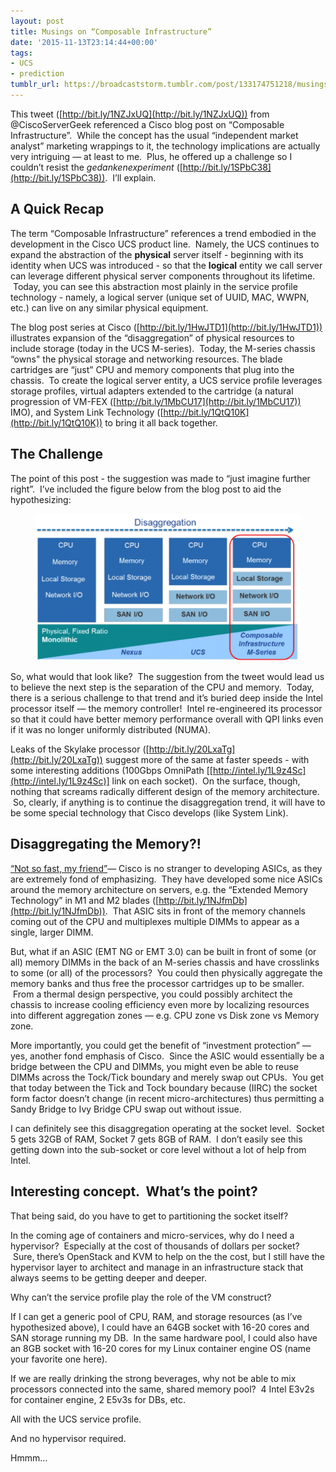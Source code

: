 ```yaml
---
layout: post
title: Musings on “Composable Infrastructure”
date: '2015-11-13T23:14:44+00:00'
tags:
- UCS
- prediction
tumblr_url: https://broadcaststorm.tumblr.com/post/133174751218/musings-on-composable-infrastructure
---
```

This tweet ([http://bit.ly/1NZJxUQ](http://bit.ly/1NZJxUQ)) from @CiscoServerGeek referenced a Cisco blog post on “Composable Infrastructure”. &nbsp;While the concept has the usual “independent market analyst” marketing wrappings to it, the technology implications are actually very intriguing — at least to me. &nbsp;Plus, he offered up a challenge so I couldn’t resist the _gedankenexperiment_ ([http://bit.ly/1SPbC38](http://bit.ly/1SPbC38)). &nbsp;I’ll explain. &nbsp;

## A Quick Recap

The term “Composable Infrastructure” references a trend embodied in the development in the Cisco UCS product line. &nbsp;Namely, the UCS continues to expand the abstraction of the **physical** server itself - beginning with its identity when UCS was introduced - so that the **logical** entity we call server can leverage different physical server components throughout its lifetime. &nbsp;Today, you can see this abstraction most plainly in the service profile technology - namely, a logical server (unique set of UUID, MAC, WWPN, etc.) can live on any similar physical equipment.

The blog post series at Cisco ([http://bit.ly/1HwJTD1](http://bit.ly/1HwJTD1)) illustrates expansion of the “disaggregation” of physical resources to include storage (today in the UCS M-series). &nbsp;Today, the M-series chassis “owns" the physical storage and networking resources. The blade cartridges are “just” CPU and memory components that plug into the chassis. &nbsp;To create the logical server entity, a UCS service profile leverages storage profiles, virtual adapters extended to the cartridge (a natural progression of VM-FEX ([http://bit.ly/1MbCU17](http://bit.ly/1MbCU17)) IMO), and System Link Technology ([http://bit.ly/1QtQ10K](http://bit.ly/1QtQ10K)) to bring it all back together. &nbsp;

## The Challenge

The point of this post - the suggestion was made to “just imagine further right”. &nbsp;I’ve included the figure below from the blog post to aid the hypothesizing:&nbsp;

<figure data-orig-width="550" data-orig-height="306" class="tmblr-full"><img src="/images/tumblr/tumblr_inline_nxschlJ2iM1re93or_540.png" data-orig-width="550" data-orig-height="306"></figure>

So, what would that look like? &nbsp;The suggestion from the tweet would lead us to believe the next step is the separation of the CPU and memory. &nbsp;Today, there is a serious challenge to that trend and it’s buried deep inside the Intel processor itself — the memory controller! &nbsp;Intel re-engineered its processor so that it could have better memory performance overall with QPI links even if it was no longer uniformly distributed (NUMA).

Leaks of the Skylake processor ([http://bit.ly/20LxaTg](http://bit.ly/20LxaTg)) suggest more of the same at faster speeds - with some interesting additions (100Gbps OmniPath [[http://intel.ly/1L9z4Sc](http://intel.ly/1L9z4Sc)] link on each socket). &nbsp;On the surface, though, nothing that screams radically different design of the memory architecture. &nbsp;So, clearly, if anything is to continue the disaggregation trend, it will have to be some special technology that Cisco develops (like System Link).

## Disaggregating the Memory?!

[“Not so fast, my friend”](http://bit.ly/1OJOofW)— Cisco is no stranger to developing ASICs, as they are extremely fond of emphasizing. &nbsp;They have developed some nice ASICs around the memory architecture on servers, e.g. the “Extended Memory Technology” in M1 and M2 blades ([http://bit.ly/1NJfmDb](http://bit.ly/1NJfmDb)). &nbsp;That ASIC sits in front of the memory channels coming out of the CPU and multiplexes multiple DIMMs to appear as a single, larger DIMM.&nbsp;

But, what if an ASIC (EMT NG or EMT 3.0) can be built in front of some (or all) memory DIMMs in the back of an M-series chassis and have crosslinks to some (or all) of the processors? &nbsp;You could then physically aggregate the memory banks and thus free the processor cartridges up to be smaller. &nbsp;From a thermal design perspective, you could possibly architect the chassis to increase cooling efficiency even more by localizing resources into different aggregation zones — e.g. CPU zone vs Disk zone vs Memory zone.

More importantly, you could get the benefit of “investment protection” — yes, another fond emphasis of Cisco. &nbsp;Since the ASIC would essentially be a bridge between the CPU and DIMMs, you might even be able to reuse DIMMs across the Tock/Tick boundary and merely swap out CPUs. &nbsp;You get that today between the Tick and Tock boundary because (IIRC) the socket form factor doesn’t change (in recent micro-architectures) thus permitting a Sandy Bridge to Ivy Bridge CPU swap out without issue.

I can definitely see this disaggregation operating at the socket level. &nbsp;Socket 5 gets 32GB of RAM, Socket 7 gets 8GB of RAM. &nbsp;I don’t easily see this getting down into the sub-socket or core level without a lot of help from Intel.

## Interesting concept. &nbsp;What’s the point?

That being said, do you have to get to partitioning the socket itself?&nbsp;

In the coming age of containers and micro-services, why do I need a hypervisor? &nbsp;Especially at the cost of thousands of dollars per socket? &nbsp;Sure, there’s OpenStack and KVM to help on the the cost, but I still have the hypervisor layer to architect and manage in an infrastructure stack that always seems to be getting deeper and deeper.

Why can’t the service profile play the role of the VM construct?

If I can get a generic pool of CPU, RAM, and storage resources (as I’ve hypothesized above), I could have an 64GB socket with 16-20 cores and SAN storage running my DB. &nbsp;In the same hardware pool, I could also have an 8GB socket with 16-20 cores for my Linux container engine OS (name your favorite one here).

If we are really drinking the strong beverages, why not be able to mix processors connected into the same, shared memory pool? &nbsp;4 Intel E3v2s for container engine, 2 E5v3s for DBs, etc. &nbsp;

All with the UCS service profile.

And no hypervisor required.

Hmmm…


